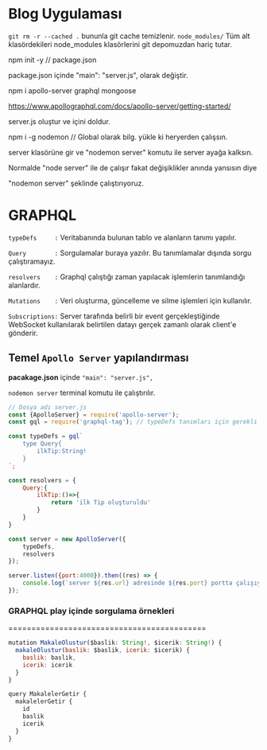 # Blog Uygulaması

`git rm -r --cached .` bununla git cache temizlenir.
`node_modules/` Tüm alt klasördekileri node_modules klasörlerini git depomuzdan hariç tutar.

npm init -y // package.json

package.json içinde "main": "server.js", olarak değiştir.

npm i apollo-server graphql mongoose

<https://www.apollographql.com/docs/apollo-server/getting-started/>

server.js oluştur ve içini doldur.

npm i -g nodemon // Global olarak bilg. yükle ki heryerden çalışsın.

server klasörüne gir ve "nodemon server" komutu ile server ayağa kalksın.

Normalde "node server" ile de çalışır fakat değişiklikler anında yansısın diye

"nodemon server" şeklinde çalıştırıyoruz.

GRAPHQL
=======

`typeDefs     :` Veritabanında bulunan tablo ve alanların tanımı yapılır.

`Query        :` Sorgulamalar buraya yazılır. Bu tanımlamalar dışında
sorgu çalıştıramayız.

`resolvers    :` Graphql çalıştığı zaman yapılacak işlemlerin tanımlandığı alanlardır.

`Mutations    :` Veri oluşturma, güncelleme ve silme işlemleri için kullanılır.

`Subscriptions:` Server tarafında belirli bir event gerçekleştiğinde WebSocket
kullanılarak belirtilen datayı gerçek zamanlı olarak client'e gönderir.

## Temel `Apollo Server` yapılandırması

**pacakage.json** içinde  `"main": "server.js",`

`nodemon server` terminal komutu ile çalıştırılır.

```js script
// Dosya adı server.js
const {ApolloServer} = require('apollo-server');
const gql = require('graphql-tag'); // typeDefs tanımları için gerekli

const typeDefs = gql`
    type Query{
        ilkTip:String!
    }
`;

const resolvers = {
    Query:{
        ilkTip:()=>{
            return 'ilk Tip oluşturuldu'
        }
    }
}

const server = new ApolloServer({
    typeDefs,
    resolvers
});

server.listen({port:4000}).then((res) => {
    console.log(`server ${res.url} adresinde ${res.port} portta çalışıyor`);
});
```

### GRAPHQL play içinde sorgulama örnekleri
===========================================

```js script
mutation MakaleOlustur($baslik: String!, $icerik: String!) {
  makaleOlustur(baslik: $baslik, icerik: $icerik) {
    baslik: baslik, 
    icerik: icerik
  }
}

query MakalelerGetir {
  makalelerGetir {
    id
    baslik
    icerik
  }
}
```
